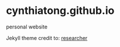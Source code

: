 # cynthiatong.github.io
personal website 

Jekyll theme credit to: [researcher](https://github.com/ankitsultana/researcher)
